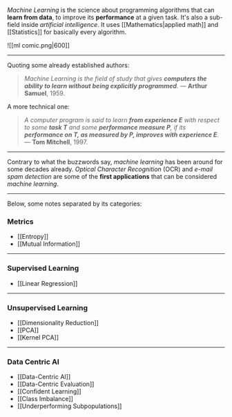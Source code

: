 *Machine Learning* is the science about programming algorithms that can **learn from data**, to improve its **performance** at a given task. It's also a sub-field inside *artificial intelligence*. It uses [[Mathematics|applied math]] and [[Statistics]] for basically every algorithm.

![[ml comic.png|600]]

___
Quoting some already established authors:

>*Machine Learning is the field of study that gives **computers the ability to learn without being explicitly programmed**.* — **Arthur Samuel**, 1959.

A more technical one:

>*A computer program is said to learn **from experience E** with respect to some **task T** and some **performance measure P**, if its **performance on T, as measured by P, improves with experience E**.* — **Tom Mitchell**, 1997.
___

Contrary to what the buzzwords say, *machine learning* has been around for some decades already. *Optical Character Recognition* (OCR) and *e-mail spam detection* are some of the **first applications** that can be considered *machine learning*.
___

Below, some notes separated by its categories:

### Metrics
- [[Entropy]]
- [[Mutual Information]]
___
### Supervised Learning
- [[Linear Regression]]
___
### Unsupervised Learning
- [[Dimensionality Reduction]]
- [[PCA]]
- [[Kernel PCA]]
___
### Data Centric AI
- [[Data-Centric AI]]
- [[Data-Centric Evaluation]]
- [[Confident Learning]]
- [[Class Imbalance]]
- [[Underperforming Subpopulations]]